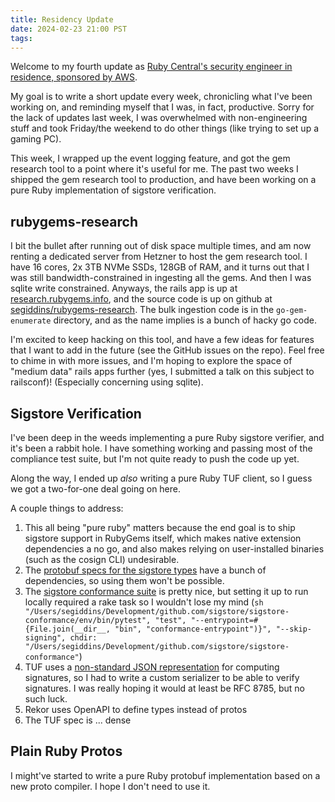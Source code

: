 ```yaml
---
title: Residency Update
date: 2024-02-23 21:00 PST
tags:
---
```


Welcome to my fourth update as [Ruby Central's security engineer in residence, sponsored by AWS](https://rubycentral.org/news/ruby-central-welcomes-new-software-engineer-in-residence-sponsored-by-aws/).

My goal is to write a short update every week, chronicling what I've been working on, and reminding myself that I was, in fact, productive.
Sorry for the lack of updates last week, I was overwhelmed with non-engineering stuff and took Friday/the weekend to do other things (like trying to set up a gaming PC).

This week, I wrapped up the event logging feature, and got the gem research tool to a point where it's useful for me.
The past two weeks I shipped the gem research tool to production, and have been working on a pure Ruby implementation of sigstore verification.

<!-- more -->

## rubygems-research

I bit the bullet after running out of disk space multiple times, and am now renting a dedicated server from Hetzner to host the gem research tool.
I have 16 cores, 2x 3TB NVMe SSDs, 128GB of RAM, and it turns out that I was still bandwidth-constrained in ingesting all the gems.
And then I was sqlite write constrained.
Anyways, the rails app is up at [research.rubygems.info](https://research.rubygems.info), and the source code is up on github at [segiddins/rubygems-research](https://github.com/segiddins/rubygems-research). The bulk ingestion code is in the `go-gem-enumerate` directory, and as the name implies is a bunch of hacky go code.

I'm excited to keep hacking on this tool, and have a few ideas for features that I want to add in the future (see the GitHub issues on the repo). Feel free to chime in with more issues, and I'm hoping to explore the space of "medium data" rails apps further (yes, I submitted a talk on this subject to railsconf)! (Especially concerning using sqlite).

## Sigstore Verification

I've been deep in the weeds implementing a pure Ruby sigstore verifier, and it's been a rabbit hole.
I have something working and passing most of the compliance test suite, but I'm not quite ready to push the code up yet.

Along the way, I ended up _also_ writing a pure Ruby TUF client, so I guess we got a two-for-one deal going on here.

A couple things to address:

1. This all being "pure ruby" matters because the end goal is to ship sigstore support in RubyGems itself, which makes native extension dependencies a no go, and also makes relying on user-installed binaries (such as the cosign CLI) undesirable.
2. The [protobuf specs for the sigstore types](https://github.com/sigstore/protobuf-specs) have a bunch of dependencies, so using them won't be possible.
3. The [sigstore conformance suite](https://github.com/sigstore/sigstore-conformance) is pretty nice, but setting it up to run locally required a rake task so I wouldn't lose my mind (`sh "/Users/segiddins/Development/github.com/sigstore/sigstore-conformance/env/bin/pytest", "test", "--entrypoint=#{File.join(__dir__, "bin", "conformance-entrypoint")}", "--skip-signing", chdir: "/Users/segiddins/Development/github.com/sigstore/sigstore-conformance"`)
4. TUF uses a [non-standard JSON representation](https://wiki.laptop.org/go/Canonical_JSON) for computing signatures, so I had to write a custom serializer to be able to verify signatures. I was really hoping it would at least be RFC 8785, but no such luck.
5. Rekor uses OpenAPI to define types instead of protos
6. The TUF spec is ... dense

## Plain Ruby Protos

I might've started to write a pure Ruby protobuf implementation based on a new proto compiler.
I hope I don't need to use it.

